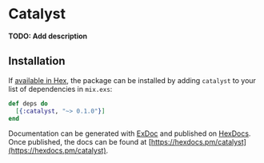 # Catalyst

**TODO: Add description**

## Installation

If [available in Hex](https://hex.pm/docs/publish), the package can be installed
by adding `catalyst` to your list of dependencies in `mix.exs`:

```elixir
def deps do
  [{:catalyst, "~> 0.1.0"}]
end
```

Documentation can be generated with [ExDoc](https://github.com/elixir-lang/ex_doc)
and published on [HexDocs](https://hexdocs.pm). Once published, the docs can
be found at [https://hexdocs.pm/catalyst](https://hexdocs.pm/catalyst).


